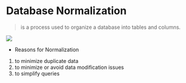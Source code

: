 # Database Normalization
>  is a process used to organize a database into tables and columns.

![](https://lh3.googleusercontent.com/proxy/IoePb6BuQhzSxOaAUYaQrxZBFD7qwV1T81kVj9QBaWOAdmbc5aYQEEoAK14hPSWNZXLyaN6RJXNZHFIaiM2fvzUMgfZo_1q47iYqLtDwwK8)


- Reasons for Normalization
1. to minimize duplicate data
2. to minimize or avoid data modification issues
3. to simplify queries

